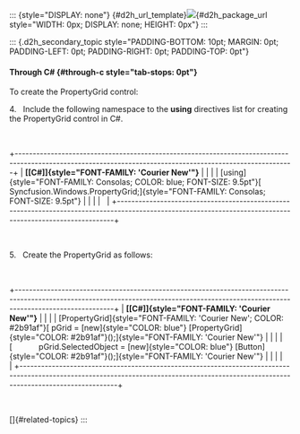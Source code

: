 ::: {style="DISPLAY: none"}
[](ms-xhelp:///?Id=d2h_url_template){#d2h_url_template}![](!package_url!){#d2h_package_url style="WIDTH: 0px; DISPLAY: none; HEIGHT: 0px"}
:::

::: {.d2h_secondary_topic style="PADDING-BOTTOM: 10pt; MARGIN: 0pt; PADDING-LEFT: 0pt; PADDING-RIGHT: 0pt; PADDING-TOP: 0pt"}
#### Through C# {#through-c style="tab-stops: 0pt"}

To create the PropertyGrid control:

4.   Include the following namespace to the **using** directives list for creating the PropertyGrid control in C#.

 

+-----------------------------------------------------------------------------------------------------------------------------------------------------------+
| **[\[C#\]]{style="FONT-FAMILY: 'Courier New'"}**                                                                                                          |
|                                                                                                                                                           |
| [using]{style="FONT-FAMILY: Consolas; COLOR: blue; FONT-SIZE: 9.5pt"}[ Syncfusion.Windows.PropertyGrid;]{style="FONT-FAMILY: Consolas; FONT-SIZE: 9.5pt"} |
|                                                                                                                                                           |
|                                                                                                                                                           |
+-----------------------------------------------------------------------------------------------------------------------------------------------------------+

 

5.   Create the PropertyGrid as follows:

 

+---------------------------------------------------------------------------------------------------------------------------------------------------------------------------------------+
| **[\[C#\]]{style="FONT-FAMILY: 'Courier New'"}**                                                                                                                                      |
|                                                                                                                                                                                       |
| [PropertyGrid]{style="FONT-FAMILY: 'Courier New'; COLOR: #2b91af"}[ pGrid = [new]{style="COLOR: blue"} [PropertyGrid]{style="COLOR: #2b91af"}();]{style="FONT-FAMILY: 'Courier New'"} |
|                                                                                                                                                                                       |
| [            pGrid.SelectedObject = [new]{style="COLOR: blue"} [Button]{style="COLOR: #2b91af"}();]{style="FONT-FAMILY: 'Courier New'"}                                               |
|                                                                                                                                                                                       |
|                                                                                                                                                                                       |
+---------------------------------------------------------------------------------------------------------------------------------------------------------------------------------------+

 

[]{#related-topics}
:::
